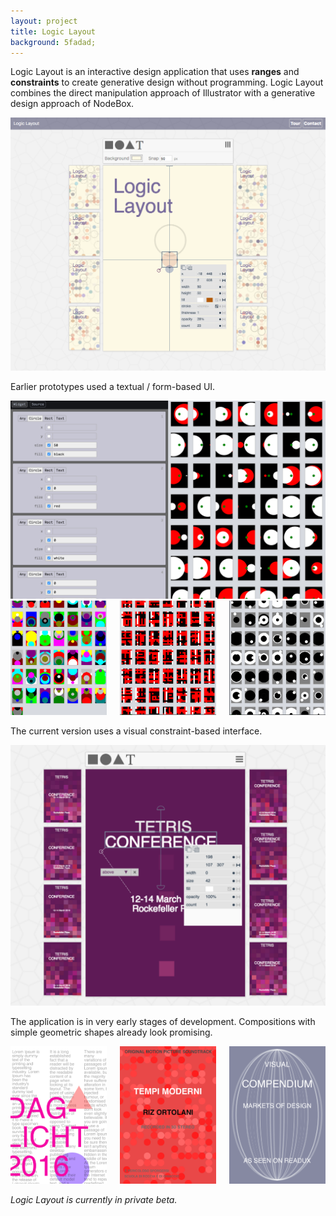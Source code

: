 ```yaml
---
layout: project
title: Logic Layout
background: 5fadad;
---
```

Logic Layout is an interactive design application that uses <strong>ranges</strong> and <strong>constraints</strong> to create generative design without programming. Logic Layout combines the direct manipulation approach of Illustrator with a generative design approach of NodeBox.

<img src="/media/projects/ll-screenshot.png" alt="Logic Layout">

Earlier prototypes used a textual / form-based UI.

<img src="/media/projects/ll-form-screenshot.png" alt="Logic Layout Forms Screenshot">

<div class="three columns">
  <div class="column">
    <img src="/media/projects/ll-test-1.png" alt="Logic Layout Test">
  </div>
  <div class="column">
    <img src="/media/projects/ll-test-2.png" alt="Logic Layout Test">
  </div>
  <div class="column">
    <img src="/media/projects/ll-test-3.png" alt="Logic Layout Test">
  </div>
</div>

The current version uses a visual constraint-based interface.

<img src="/media/projects/ll-constraints.png" alt="Logic Layout">

The application is in very early stages of development. Compositions with simple geometric shapes already look promising.

<div class="three columns">
  <div class="column">
    <img src="/media/projects/ll-result-1.png" alt="Logic Layout Results">
  </div>
  <div class="column">
    <img src="/media/projects/ll-result-2.png" alt="Logic Layout Results">
  </div>
  <div class="column">
    <img src="/media/projects/ll-result-3.png" alt="Logic Layout Results">
  </div>
</div>


*Logic Layout is currently in private beta.*
